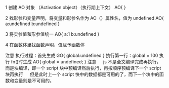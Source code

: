1 创建 AO 对象 （Activation object）（执行期上下文）
AO{ }

2 找形参和变量声明，将变量和形参名作为 AO（）属性名，值为 undefined
AO{
a:undefined
b:undefined
}

3 将实参值和形参值统一
AO{
a:1
b:undefined
}

4 在函数体里找函数声明，值赋予函数体

注意
执行过程：首先生成 GO{ global:undefined } 执行第一行：global = 100 执行 fn()时生成 AO{ global = undefined; } 注意 　 js 不是全文编译完成再执行，而是块编译，即一个 script 块中预编译然后执行，再按顺序预编译下一个 script 块再执行 　 但是此时上一个 script 快中的数据都是可用的了，而下一个块中的函数和变量则是不可用的。
